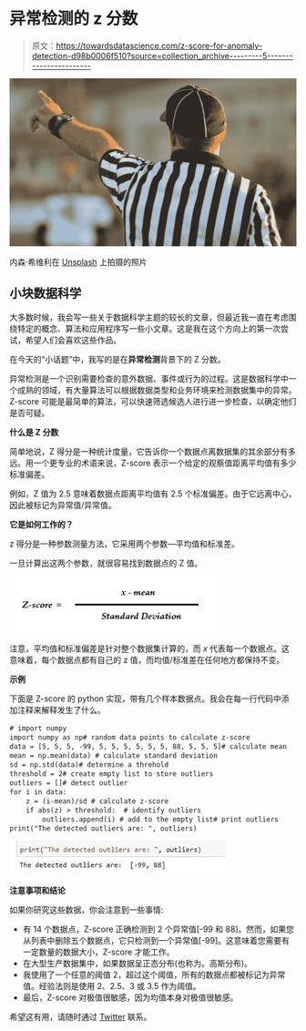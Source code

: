 # 异常检测的 z 分数

> 原文：<https://towardsdatascience.com/z-score-for-anomaly-detection-d98b0006f510?source=collection_archive---------5----------------------->

![](img/87eec1b4102214f0c342cf6e7cf5301e.png)

内森·希维利在 [Unsplash](https://unsplash.com?utm_source=medium&utm_medium=referral) 上拍摄的照片

## 小块数据科学

大多数时候，我会写一些关于数据科学主题的较长的文章，但最近我一直在考虑围绕特定的概念、算法和应用程序写一些小文章。这是我在这个方向上的第一次尝试，希望人们会喜欢这些作品。

在今天的“小话题”中，我写的是在**异常检测**背景下的 Z 分数。

异常检测是一个识别需要检查的意外数据、事件或行为的过程。这是数据科学中一个成熟的领域，有大量算法可以根据数据类型和业务环境来检测数据集中的异常。Z-score 可能是最简单的算法，可以快速筛选候选人进行进一步检查，以确定他们是否可疑。

**什么是 Z 分数**

简单地说，Z 得分是一种统计度量，它告诉你一个数据点离数据集的其余部分有多远。用一个更专业的术语来说，Z-score 表示一个给定的观察值距离平均值有多少标准偏差。

例如，Z 值为 2.5 意味着数据点距离平均值有 2.5 个标准偏差。由于它远离中心，因此被标记为异常值/异常值。

**它是如何工作的？**

z 得分是一种参数测量方法，它采用两个参数—平均值和标准差。

一旦计算出这两个参数，就很容易找到数据点的 Z 值。

![](img/9196f2437f3695e19ad28748cdf68e08.png)

注意，平均值和标准偏差是针对整个数据集计算的，而 *x* 代表每一个数据点。这意味着，每个数据点都有自己的 z 值，而均值/标准差在任何地方都保持不变。

**示例**

下面是 Z-score 的 python 实现，带有几个样本数据点。我会在每一行代码中添加注释来解释发生了什么。

```
# import numpy
import numpy as np# random data points to calculate z-score
data = [5, 5, 5, -99, 5, 5, 5, 5, 5, 5, 88, 5, 5, 5]# calculate mean
mean = np.mean(data) # calculate standard deviation
sd = np.std(data)# determine a threhold
threshold = 2# create empty list to store outliers
outliers = []# detect outlier
for i in data: 
    z = (i-mean)/sd # calculate z-score
    if abs(z) > threshold:  # identify outliers
        outliers.append(i) # add to the empty list# print outliers    
print("The detected outliers are: ", outliers)
```

![](img/8b11101b36bf52c9654a1b671bb70c39.png)

**注意事项和结论**

如果你研究这些数据，你会注意到一些事情:

*   有 14 个数据点，Z-score 正确检测到 2 个异常值[-99 和 88]。然而，如果您从列表中删除五个数据点，它只检测到一个异常值[-99]。这意味着您需要有一定数量的数据大小，Z-score 才能工作。
*   在大型生产数据集中，如果数据呈正态分布(也称为。高斯分布)。
*   我使用了一个任意的阈值 2，超过这个阈值，所有的数据点都被标记为异常值。经验法则是使用 2、2.5、3 或 3.5 作为阈值。
*   最后，Z-score 对极值很敏感，因为均值本身对极值很敏感。

希望这有用，请随时通过 [Twitter](https://twitter.com/DataEnthus) 联系。